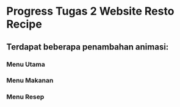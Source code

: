 # Progress Tugas 2 Website Resto Recipe 
## Terdapat beberapa penambahan animasi:
### Menu Utama

### Menu Makanan

### Menu Resep
